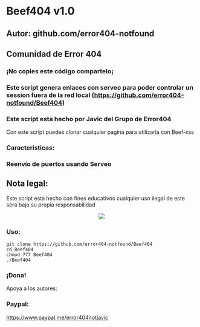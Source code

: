 # Beef404 v1.0
## Autor: github.com/error404-notfound
## Comunidad de Error 404 
### ¡No copies este código compartelo¡
### Este script genera enlaces con serveo para poder controlar un session fuera de la red local (https://github.com/error404-notfound/Beef404)
### Este script esta hecho por Javic del Grupo de Error404

Con este script puedes clonar cualquier pagina para utilizarla con Beef-xss

### Caracteristicas:
### Reenvío de puertos usando Serveo

## Nota legal:

Este script esta hecho con fines educativos cualquier uso ilegal de este sera bajo su propia responsabilidad

<p align="center">
  <img src="https://github.com/error404-notfound/Beef404/blob/master/beef.jpg">  
</p>

### Uso:
```
git clone https://github.com/error404-notfound/Beef404
cd Beef404
chmod 777 Beef404
./Beef404
```

### ¡Dona!
Apoya a los autores:
### Paypal:
https://www.paypal.me/error404notjavic
